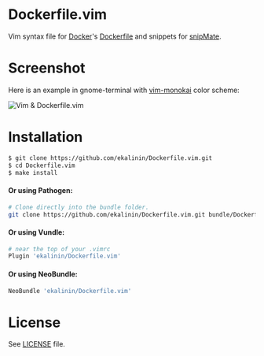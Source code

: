 Dockerfile.vim
==============

Vim syntax file for [Docker](http://docker.io/)'s [Dockerfile](http://docs.docker.com/reference/builder/)
and snippets for [snipMate](http://www.vim.org/scripts/script.php?script_id=2540).

Screenshot
==========

Here is an example in gnome-terminal with [vim-monokai](https://github.com/sickill/vim-monokai) color scheme:


![Vim & Dockerfile.vim ](https://raw.github.com/ekalinin/Dockerfile.vim/master/vim-dockerfile-example.png)



Installation
============

```bash
$ git clone https://github.com/ekalinin/Dockerfile.vim.git
$ cd Dockerfile.vim
$ make install
```

#### Or using Pathogen:
```bash
# Clone directly into the bundle folder.
git clone https://github.com/ekalinin/Dockerfile.vim.git bundle/Dockerfile
```

#### Or using Vundle:
```bash
# near the top of your .vimrc
Plugin 'ekalinin/Dockerfile.vim'
```

#### Or using NeoBundle:

```bash
NeoBundle 'ekalinin/Dockerfile.vim'
```

License
=======

See [LICENSE](https://github.com/ekalinin/Dockerfile.vim/blob/master/LICENSE) file.
